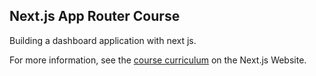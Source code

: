 ## Next.js App Router Course 

Building a dashboard application with next js.

For more information, see the [course curriculum](https://nextjs.org/learn) on the Next.js Website.
